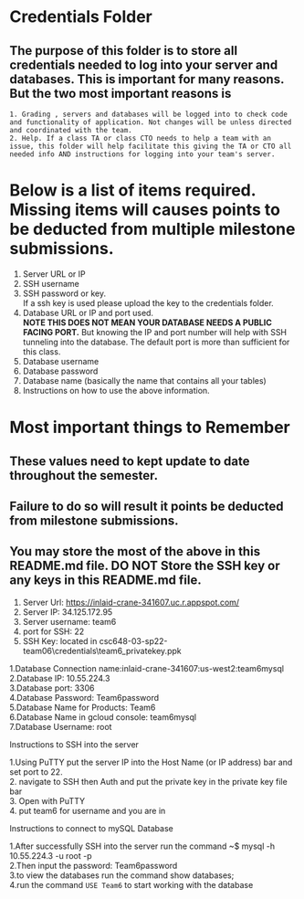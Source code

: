 # Credentials Folder

## The purpose of this folder is to store all credentials needed to log into your server and databases. This is important for many reasons. But the two most important reasons is
    1. Grading , servers and databases will be logged into to check code and functionality of application. Not changes will be unless directed and coordinated with the team.
    2. Help. If a class TA or class CTO needs to help a team with an issue, this folder will help facilitate this giving the TA or CTO all needed info AND instructions for logging into your team's server. 


# Below is a list of items required. Missing items will causes points to be deducted from multiple milestone submissions.

1. Server URL or IP
2. SSH username
3. SSH password or key.
    <br> If a ssh key is used please upload the key to the credentials folder.
4. Database URL or IP and port used.
    <br><strong> NOTE THIS DOES NOT MEAN YOUR DATABASE NEEDS A PUBLIC FACING PORT.</strong> But knowing the IP and port number will help with SSH tunneling into the database. The default port is more than sufficient for this class.
5. Database username
6. Database password
7. Database name (basically the name that contains all your tables)
8. Instructions on how to use the above information.

# Most important things to Remember
## These values need to kept update to date throughout the semester. <br>
## <strong>Failure to do so will result it points be deducted from milestone submissions.</strong><br>
## You may store the most of the above in this README.md file. DO NOT Store the SSH key or any keys in this README.md file.

1. Server Url: https://inlaid-crane-341607.uc.r.appspot.com/  
2. Server IP: 34.125.172.95  
3. Server username: team6  
4. port for SSH: 22  
5. SSH Key: located in csc648-03-sp22-team06\credentials\team6_privatekey.ppk  

1.Database Connection name:inlaid-crane-341607:us-west2:team6mysql  
2.Database IP: 10.55.224.3  
3.Database port: 3306  
4.Database Password: Team6password  
5.Database Name for Products: Team6  
6.Database Name in gcloud console: team6mysql  
7.Database Username: root  

Instructions to SSH into the server  

1.Using PuTTY put the server IP into the Host Name (or IP address) bar and set port to 22.  
2. navigate to SSH then Auth and put the private key in the private key file bar  
3. Open with PuTTY  
4. put team6 for username and you are in  

Instructions to connect to mySQL Database  
  
1.After successfully SSH into the server run the command ~$ mysql -h 10.55.224.3 -u root -p  
2.Then input the password: Team6password  
3.to view the databases run the command show databases;  
4.run the command `USE Team6` to start working with the database  
